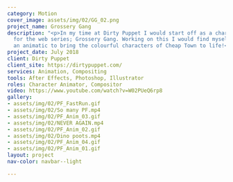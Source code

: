 ```yaml
---
category: Motion
cover_image: assets/img/02/GG_02.png
project_name: Grossery Gang
description: "<p>In my time at Dirty Puppet I would start off as a character animator
  for the web series; Grossery Gang. Working on this I would find myself working from
  an animatic to bring the colourful characters of Cheap Town to life!</p>"
project_date: July 2018
client: Dirty Puppet
client_site: https://dirtypuppet.com/
services: Animation, Compositing
tools: After Effects, Photoshop, Illustrator
roles: Character Animator, Compositor
video: https://www.youtube.com/watch?v=W02PUeQ6rp8
gallery:
- assets/img/02/PF_FastRun.gif
- assets/img/02/So many PF.mp4
- assets/img/02/PF_Anim_03.gif
- assets/img/02/NEVER AGAIN.mp4
- assets/img/02/PF_Anim_02.gif
- assets/img/02/Dino poots.mp4
- assets/img/02/PF_Anim_04.gif
- assets/img/02/PF_Anim_01.gif
layout: project
nav-color: navbar--light

---
```

